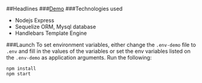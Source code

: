 ##Headlines
###[Demo](https://chege-headlines.azurewebsites.net/)
###Technologies used
- Nodejs Express
- Sequelize ORM, Mysql database
- Handlebars Template Engine

###Launch
To set environment variables, either change the `.env-demo` file to `.env` and fill in the values of the variables or set the env variables listed on the `.env-demo` as application arguments.
Run the following:
````$xslt
npm install
npm start
````
